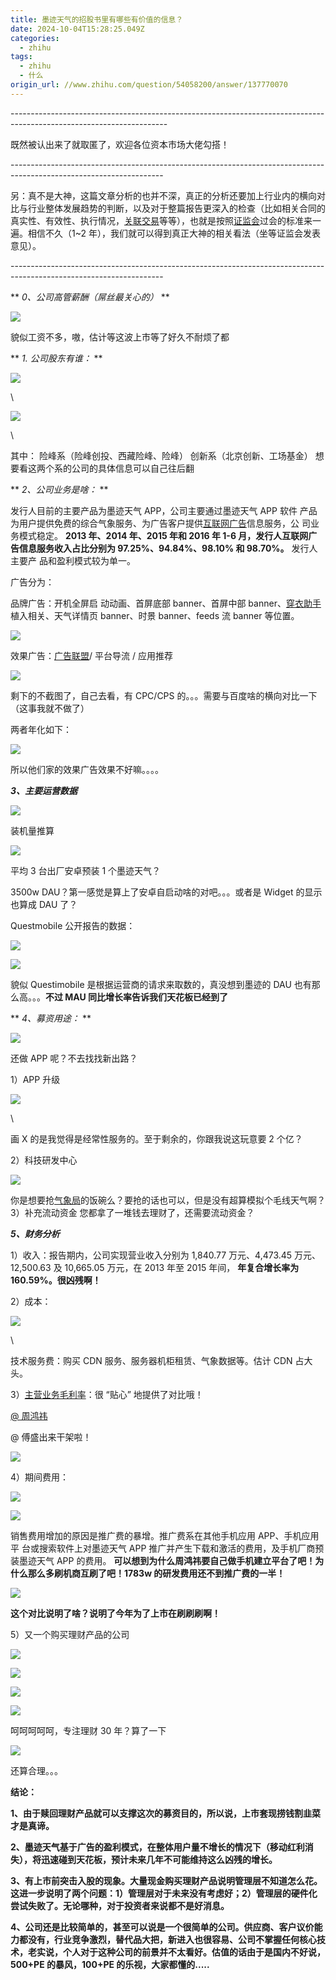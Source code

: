 ```yaml
---
title: 墨迹天气的招股书里有哪些有价值的信息？
date: 2024-10-04T15:28:25.049Z
categories:
  - zhihu
tags:
  - zhihu
  - 什么
origin_url: //www.zhihu.com/question/54058200/answer/137770070
---
```

\---------------------------------------------------------------------------------------------------------------------

既然被认出来了就取匿了，欢迎各位资本市场大佬勾搭！

\--------------------------------------------------------------------------------------------------------------------

另：真不是大神，这篇文章分析的也并不深，真正的分析还要加上行业内的横向对比与行业整体发展趋势的判断，以及对于整篇报告更深入的检查（比如相关合同的真实性、有效性、执行情况，[关联交易](https://zhida.zhihu.com/search?content_id=50632530\&content_type=Answer\&match_order=1\&q=%E5%85%B3%E8%81%94%E4%BA%A4%E6%98%93\&zd_token=eyJhbGciOiJIUzI1NiIsInR5cCI6IkpXVCJ9.eyJpc3MiOiJ6aGlkYV9zZXJ2ZXIiLCJleHAiOjE3MjgyMjg0OTgsInEiOiLlhbPogZTkuqTmmJMiLCJ6aGlkYV9zb3VyY2UiOiJlbnRpdHkiLCJjb250ZW50X2lkIjo1MDYzMjUzMCwiY29udGVudF90eXBlIjoiQW5zd2VyIiwibWF0Y2hfb3JkZXIiOjEsInpkX3Rva2VuIjpudWxsfQ.ebIX1xGURKTHewLwCHN5p7jW1X8eTBMMQMhAuMS4boM\&zhida_source=entity)等等），也就是按照[证监会](https://zhida.zhihu.com/search?content_id=50632530\&content_type=Answer\&match_order=1\&q=%E8%AF%81%E7%9B%91%E4%BC%9A\&zd_token=eyJhbGciOiJIUzI1NiIsInR5cCI6IkpXVCJ9.eyJpc3MiOiJ6aGlkYV9zZXJ2ZXIiLCJleHAiOjE3MjgyMjg0OTgsInEiOiLor4Hnm5HkvJoiLCJ6aGlkYV9zb3VyY2UiOiJlbnRpdHkiLCJjb250ZW50X2lkIjo1MDYzMjUzMCwiY29udGVudF90eXBlIjoiQW5zd2VyIiwibWF0Y2hfb3JkZXIiOjEsInpkX3Rva2VuIjpudWxsfQ.xp2xtpKq2Chm0CIW-uBFDYJzCN_VdhoUeHtwNbaYHa4\&zhida_source=entity)过会的标准来一遍。相信不久（1\~2 年），我们就可以得到真正大神的相关看法（坐等证监会发表意见）。

\--------------------------------------------------------------------------------------------------------------------

** *0、公司高管薪酬（屌丝最关心的）* **

![](https://picx.zhimg.com/50/v2-524344e8c004e85502bf1c002962eedd_720w.jpg?source=2c26e567)

貌似工资不多，嗷，估计等这波上市等了好久不耐烦了都

** *1. 公司股东有谁：* **

![](https://pica.zhimg.com/50/v2-19bf890751f42c14901e5c0fdf1b4010_720w.jpg?source=2c26e567)

\


![](https://picx.zhimg.com/50/v2-c4236f9961ab7eca05beae8467dd505b_720w.jpg?source=2c26e567)

\


其中： 险峰系（险峰创投、西藏险峰、险峰） 创新系（北京创新、工场基金） 想要看这两个系的公司的具体信息可以自己往后翻

** *2、公司业务是啥：* **

发行人目前的主要产品为墨迹天气 APP，公司主要通过墨迹天气 APP 软件 产品为用户提供免费的综合气象服务、为广告客户提供[互联网广告](https://zhida.zhihu.com/search?content_id=50632530\&content_type=Answer\&match_order=1\&q=%E4%BA%92%E8%81%94%E7%BD%91%E5%B9%BF%E5%91%8A\&zd_token=eyJhbGciOiJIUzI1NiIsInR5cCI6IkpXVCJ9.eyJpc3MiOiJ6aGlkYV9zZXJ2ZXIiLCJleHAiOjE3MjgyMjg0OTgsInEiOiLkupLogZTnvZHlub_lkYoiLCJ6aGlkYV9zb3VyY2UiOiJlbnRpdHkiLCJjb250ZW50X2lkIjo1MDYzMjUzMCwiY29udGVudF90eXBlIjoiQW5zd2VyIiwibWF0Y2hfb3JkZXIiOjEsInpkX3Rva2VuIjpudWxsfQ.wc7afpK6lNvDG8CBGRrAW4vzDKrIsqvg_edPr6t5O3A\&zhida_source=entity)信息服务，公 司业务模式稳定。 **2013 年、2014 年、2015 年和 2016 年 1-6 月，发行人互联网广 告信息服务收入占比分别为 97.25%、94.84%、98.10% 和 98.70%。** 发行人主要产 品和盈利模式较为单一。

广告分为：

品牌广告：开机全屏启 动动画、首屏底部 banner、首屏中部 banner、[穿衣助手](https://zhida.zhihu.com/search?content_id=50632530\&content_type=Answer\&match_order=1\&q=%E7%A9%BF%E8%A1%A3%E5%8A%A9%E6%89%8B\&zd_token=eyJhbGciOiJIUzI1NiIsInR5cCI6IkpXVCJ9.eyJpc3MiOiJ6aGlkYV9zZXJ2ZXIiLCJleHAiOjE3MjgyMjg0OTgsInEiOiLnqb_ooaPliqnmiYsiLCJ6aGlkYV9zb3VyY2UiOiJlbnRpdHkiLCJjb250ZW50X2lkIjo1MDYzMjUzMCwiY29udGVudF90eXBlIjoiQW5zd2VyIiwibWF0Y2hfb3JkZXIiOjEsInpkX3Rva2VuIjpudWxsfQ.OwRpszgjK5ntbsC2P85l7wiacYePNLz1pv__dT7xM_E\&zhida_source=entity)植入相关、天气详情页 banner、时景 banner、feeds 流 banner 等位置。

![](https://pic1.zhimg.com/50/v2-bbb7a2b4026f3052aab4d052ec210eb6_720w.jpg?source=2c26e567)

效果广告：[广告联盟](https://zhida.zhihu.com/search?content_id=50632530\&content_type=Answer\&match_order=1\&q=%E5%B9%BF%E5%91%8A%E8%81%94%E7%9B%9F\&zd_token=eyJhbGciOiJIUzI1NiIsInR5cCI6IkpXVCJ9.eyJpc3MiOiJ6aGlkYV9zZXJ2ZXIiLCJleHAiOjE3MjgyMjg0OTgsInEiOiLlub_lkYrogZTnm58iLCJ6aGlkYV9zb3VyY2UiOiJlbnRpdHkiLCJjb250ZW50X2lkIjo1MDYzMjUzMCwiY29udGVudF90eXBlIjoiQW5zd2VyIiwibWF0Y2hfb3JkZXIiOjEsInpkX3Rva2VuIjpudWxsfQ.RxoXPogu6VumneuSSTIvCgZG-9P0HvTZ353BUlIVJsA\&zhida_source=entity)/ 平台导流 / 应用推荐

![](https://picx.zhimg.com/50/v2-7979544ec5f115175b0daaaf9b13220b_720w.jpg?source=2c26e567)

剩下的不截图了，自己去看，有 CPC/CPS 的。。。需要与百度啥的横向对比一下（这事我就不做了）

两者年化如下：

![](https://picx.zhimg.com/50/v2-09cd5c727e5d97b9af58bd946405fcdf_720w.jpg?source=2c26e567)

所以他们家的效果广告效果不好嘛。。。。

***3、主要运营数据***

![](https://picx.zhimg.com/50/v2-60b713b9f21dd72376c52f10660514af_720w.jpg?source=2c26e567)

装机量推算

![](https://picx.zhimg.com/50/v2-22a225ae3b7b314e5295ba69d575e98a_720w.jpg?source=2c26e567)

平均 3 台出厂安卓预装 1 个墨迹天气？

3500w DAU？第一感觉是算上了安卓自启动啥的对吧。。。或者是 Widget 的显示也算成 DAU 了？

Questmobile 公开报告的数据：

![](https://pic1.zhimg.com/50/v2-7c244229f104c3712ea22beb84ecfb70_720w.jpg?source=2c26e567)

![](https://pic1.zhimg.com/50/v2-0defaba45d301b5e393f39e4c3e56e82_720w.jpg?source=2c26e567)

貌似 Questimobile 是根据运营商的请求来取数的，真没想到墨迹的 DAU 也有那么高。。。**不过 MAU 同比增长率告诉我们天花板已经到了**

** *4、募资用途：* **

![](https://picx.zhimg.com/50/v2-b3ca610c4bc7665d091e1c89f6c91851_720w.jpg?source=2c26e567)

还做 APP 呢？不去找找新出路？

1）APP 升级

![](https://pic1.zhimg.com/50/v2-712c3ab9d55dbf90146d768c1c5394ac_720w.jpg?source=2c26e567)

\


画 X 的是我觉得是经常性服务的。至于剩余的，你跟我说这玩意要 2 个亿？

2）科技研发中心

![](https://pic1.zhimg.com/50/v2-5723736f55ef5d292ebf4f58969b1d54_720w.jpg?source=2c26e567)

你是想要抢[气象局](https://zhida.zhihu.com/search?content_id=50632530\&content_type=Answer\&match_order=1\&q=%E6%B0%94%E8%B1%A1%E5%B1%80\&zd_token=eyJhbGciOiJIUzI1NiIsInR5cCI6IkpXVCJ9.eyJpc3MiOiJ6aGlkYV9zZXJ2ZXIiLCJleHAiOjE3MjgyMjg0OTgsInEiOiLmsJTosaHlsYAiLCJ6aGlkYV9zb3VyY2UiOiJlbnRpdHkiLCJjb250ZW50X2lkIjo1MDYzMjUzMCwiY29udGVudF90eXBlIjoiQW5zd2VyIiwibWF0Y2hfb3JkZXIiOjEsInpkX3Rva2VuIjpudWxsfQ._vA_tavS0q2nzh5kBxzbrTsi_W1JSktETpeKyNHDXXE\&zhida_source=entity)的饭碗么？要抢的话也可以，但是没有超算模拟个毛线天气啊？ 3）补充流动资金 您都拿了一堆钱去理财了，还需要流动资金？

***5、财务分析***

1）收入：报告期内，公司实现营业收入分别为 1,840.77 万元、4,473.45 万元、12,500.63 及 10,665.05 万元，在 2013 年至 2015 年间， **年复合增长率为 160.59%。很凶残啊！**&#x20;

2）成本：

![](https://pic1.zhimg.com/50/v2-b59f11988a94e7d0275d3b0b38ce33e0_720w.jpg?source=2c26e567)

\


技术服务费：购买 CDN 服务、服务器机柜租赁、气象数据等。估计 CDN 占大头。

3）[主营业务毛利率](https://zhida.zhihu.com/search?content_id=50632530\&content_type=Answer\&match_order=1\&q=%E4%B8%BB%E8%90%A5%E4%B8%9A%E5%8A%A1%E6%AF%9B%E5%88%A9%E7%8E%87\&zd_token=eyJhbGciOiJIUzI1NiIsInR5cCI6IkpXVCJ9.eyJpc3MiOiJ6aGlkYV9zZXJ2ZXIiLCJleHAiOjE3MjgyMjg0OTgsInEiOiLkuLvokKXkuJrliqHmr5vliKnnjociLCJ6aGlkYV9zb3VyY2UiOiJlbnRpdHkiLCJjb250ZW50X2lkIjo1MDYzMjUzMCwiY29udGVudF90eXBlIjoiQW5zd2VyIiwibWF0Y2hfb3JkZXIiOjEsInpkX3Rva2VuIjpudWxsfQ.k15RdZYzOB9CNNwSvVpYxVLFUi5fZLd_n9kbAjIfF8k\&zhida_source=entity)：很 “贴心” 地提供了对比哦！

[@ 周鸿祎](//www.zhihu.com/people/ce27370b66a951b98276d25d856a8a73)

@ 傅盛出来干架啦！

![](https://picx.zhimg.com/50/v2-2267ba77c88e9c7c7fb73b7e4d2e907b_720w.jpg?source=2c26e567)

4）期间费用：

![](https://picx.zhimg.com/50/v2-cf4c13357fbef2edb96d66f500a91b64_720w.jpg?source=2c26e567)

![](https://picx.zhimg.com/50/v2-c913d06b60e2c89d6061be5c07fba3a2_720w.jpg?source=2c26e567)

销售费用增加的原因是推广费的暴增。推广费系在其他手机应用 APP、手机应用平 台或搜索软件上对墨迹天气 APP 推广并产生下载和激活的费用，及手机厂商预 装墨迹天气 APP 的费用。 **可以想到为什么周鸿祎要自己做手机建立平台了吧！为什么那么多刷机商互刷了吧！1783w 的研发费用还不到推广费的一半！**&#x20;

![](https://pic1.zhimg.com/50/v2-a6d5eb8fb9f53f1e648bb1a8b787b8a7_720w.jpg?source=2c26e567)

&#x20;**这个对比说明了啥？说明了今年为了上市在刷刷刷啊！**&#x20;

5）又一个购买理财产品的公司

![](https://picx.zhimg.com/50/v2-cfe99979fcee5d73cfa4fe1d967284d5_720w.jpg?source=2c26e567)

![](https://pic1.zhimg.com/50/v2-082f74082357dbe63f4bedbb3050357a_720w.jpg?source=2c26e567)

![](https://picx.zhimg.com/50/v2-2a31ad036622eed68c3562ca77fa26dd_720w.jpg?source=2c26e567)

![](https://picx.zhimg.com/50/v2-e6774fe85574aaa074ff31a7ba711d81_720w.jpg?source=2c26e567)

呵呵呵呵呵，专注理财 30 年？算了一下

![](https://pic1.zhimg.com/50/v2-cd6e21ff3cba3e4a01c7d3c1f6e32244_720w.jpg?source=2c26e567)

还算合理。。。

&#x20;**结论：**&#x20;

&#x20;**1、由于赎回理财产品就可以支撑这次的募资目的，所以说，上市套现捞钱割韭菜才是真谛。**&#x20;

&#x20;**2、墨迹天气基于广告的盈利模式，在整体用户量不增长的情况下（移动红利消失），将迅速碰到天花板，预计未来几年不可能维持这么凶残的增长。**&#x20;

&#x20;**3、有上市前突击入股的现象。大量现金购买理财产品说明管理层不知道怎么花。这进一步说明了两个问题：1）管理层对于未来没有考虑好；2）管理层的硬件化尝试失败了。无论哪种，对于投资者来说都不是好消息。**&#x20;

**4、公司还是比较简单的，甚至可以说是一个很简单的公司。供应商、客户议价能力都没有，行业竞争激烈，替代品大把，新进入也很容易、公司不掌握任何核心技术，老实说，个人对于这种公司的前景并不太看好。估值的话由于是国内不好说，500+PE 的暴风，100+PE 的乐视，大家都懂的.....**
